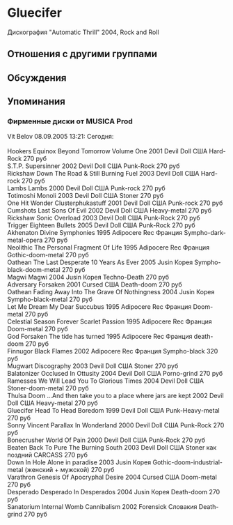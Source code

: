 # Gluecifer

Дискография
"Automatic Thrill" 2004, Rock and Roll

## Отношения с другими группами


## Обсуждения


## Упоминания

### Фирменные диски от MUSICA Prod

Vit Belov 08.09.2005 13:21:
Сегодня:<BR><BR>Hookers	Equinox Beyond Tomorrow Volume One	2001	Devil Doll	США	Hard-Rock	270 руб<BR>S.T.P.	Supersinner	2002	Devil Doll	США	Punk-Rock	270 руб<BR>Rickshaw	Down The Road & Still Burning Fuel	2003	Devil Doll	США	Hard-rock	270 руб<BR>Lambs	Lambs	2000	Devil Doll	США	Punk-rock	270 руб<BR>Totimoshi	Monoli	2003	Devil Doll	США	Stoner	270 руб<BR>One Hit Wonder	Clusterphukastuff	2001	Devil Doll	США	Punk-rock	270 руб<BR>Cumshots	Last Sons Of Evil	2002	Devil Doll	США	Heavy-metal	270 руб<BR>Rickshaw	Sonic Overload	2003	Devil Doll	США	Punk-Rock	270 руб<BR>Trigger	Eighteen Bullets	2005	Devil Doll	США	Punk-Rock	270 руб<BR>Akhenaton	Divine Symphonies	1995	Adipocere Rec	Франция	Sympho-dark-metal-opera	270 руб<BR>Neolithic	The Personal Fragment Of Life	1995	Adipocere Rec	Франция	Gothic-doom-metal	270 руб<BR>Oathean	The Last Desperate 10 Years As Ever	2005	Jusin	Корея	Sympho-black-doom-metal	270 руб<BR>Magwi	Magwi	2004	Jusin	Корея	Techno-Death	270 руб<BR>Adversary	Forsaken	2001	Cursed	США	Death-doom	270 руб<BR>Oathean	Fading Away Into The Grave Of Nothingness	2004	Jusin	Корея	Sympho-black-metal	270 руб<BR>Let Me Dream	My Dear Succubus	1995	Adipocere Rec	Франция	Doom-metal	270 руб<BR>Celestial Season	Forever Scarlet Passion	1995	Adipocere Rec	Франция	Doom-metal	270 руб<BR>God Forsaken	The tide has turned	1995	Adipocere Rec	Франция	death-doom	270 руб<BR>Finnugor	Black Flames	2002	Adipocere Rec	Франция	Sympho-black	320 руб<BR>Mugwart	Discography	2003	Devil Doll	США	Stoner	270 руб<BR>Balatonizer	Occlused In Ottusity	2004	Devil Doll	США	Porno-grind	270 руб<BR>Ramesses	We Will Lead You To Glorious Times	2004	Devil Doll	США	Stoner-doom-metal	270 руб<BR>Thulsa Doom	...And then take you to a place where jars are kept	2002	Devil Doll	США	Heavy-metal	270 руб<BR>Gluecifer	Head To Head Boredom	1999	Devil Doll	США	Punk-Heavy-metal	270 руб<BR>Sonny Vincent	Parallax In Wonderland	2000	Devil Doll	США	Punk-Rock	270 руб<BR>Bonecrusher	World Of Pain	2000	Devil Doll	США	Punk-Rock	270 руб<BR>Beaten Back To Pure	The Burning South	2003	Devil Doll	США	Stoner как поздний CARCASS	270 руб<BR>Down In Hole	Alone in paradise	2003	Jusin	Корея	Gothic-doom-industrial-metal (женский + мужской)	270 руб<BR>Varathron	Genesis Of Apocryphal Desire	2004	Cursed	США	Doom-metal	270 руб<BR>Desperado	Desperado In Desperados	2004	Jusin	Корея	Death-doom	270 руб<BR>Sanatorium	Internal Womb Cannibalism	2002	Forensick	Словакия	Death-grind	270 руб<BR>

